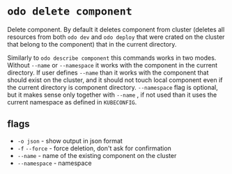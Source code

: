 # `odo delete component`
Delete component.
By default it deletes component from cluster (deletes all resources from both `odo dev` and `odo deploy` that were crated on the cluster that belong to the component) that in the current directory.

Similarly to `odo describe component` this commands works in two modes.
Without `--name`  or `--namespace` it works with the component in the current directory.
If user defines `--name` than it works with the component that should exist on the cluster, and it should not touch local component even if the current directory is component directory.
`--namespace` flag is optional, but it makes sense only together with `--name` , if not used than it uses the current namespace as defined in `KUBECONFIG`.


## flags
- `-o json` - show output in json format
- `-f` `--force` - force deletion, don't ask for confirmation
- `--name` - name of the existing component on the cluster
- `--namespace` - namespace

